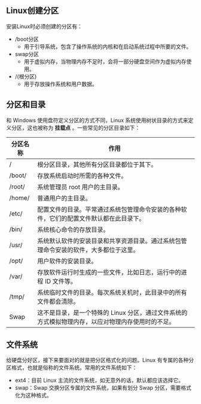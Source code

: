 ## Linux创建分区

安装Linux时必须创建的分区有：

* /boot分区
  * 用于引导系统，包含了操作系统的内核和在启动系统过程中所要的文件。
* swap分区
  * 用于虚拟内存，当物理内存不足时，会将一部分硬盘空间作为虚拟内存使用。
* /(根分区)
  * 用于存放操作系统和用户数据。

## **分区和目录**

和 Windows 使用盘符定义分区的方式不同，Linux 系统使用树状目录的方式来定义分区，这也被称为 **挂载点** 。一些常见的分区目录如下：

| 分区名称 | 作用                                                                                              |
| -------- | ------------------------------------------------------------------------------------------------- |
| /        | 根分区目录，其他所有分区目录都位于其下。                                                          |
| /boot/   | 存放系统启动时所需的各种文件。                                                                    |
| /root/   | 系统管理员 root 用户的主目录。                                                                    |
| /home/   | 普通用户的主目录。                                                                                |
| /etc/    | 配置文件的目录。平常通过系统包管理命令安装的各种软件，它们的配置文件默认都在此目录下。            |
| /bin/    | 系统核心命令的存放目录。                                                                          |
| /usr/    | 系统默认软件的安装目录和共享资源目录。通过系统包管理命令安装的软件，大多都位于这里。              |
| /opt/    | 用户软件的安装目录。                                                                              |
| /var/    | 存放软件运行时生成的一些文件，比如日志，运行中的进程 ID 文件等。                                  |
| /tmp/    | 系统临时文件的目录。每次系统关机时，此目录中的所有文件都会清除。                                  |
| Swap     | 这不是目录，是一个特殊的 Linux 分区，通过文件系统的方式模拟物理内存，以应对物理内存使用时的不足。 |

## **文件系统**

给硬盘分好区，接下来要面对的就是把分区格式化的问题。Linux 有专属的各种分区格式，也就是俗称的文件系统。常用的文件系统如下：

* ext4：目前 Linux 主流的文件系统，如无意外的话，默认都应该选择它。
* swap：Swap 交换分区专属的文件系统，如果有划分 Swap 分区，需要格式化为这种格式。
